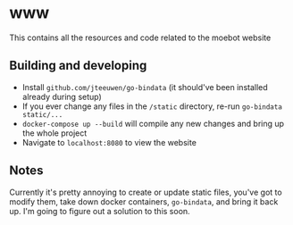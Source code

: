 # www
This contains all the resources and code related to the moebot website

## Building and developing
* Install `github.com/jteeuwen/go-bindata` (it should've been installed already during setup)
* If you ever change any files in the `/static` directory, re-run `go-bindata static/...`
* `docker-compose up --build` will compile any new changes and bring up the whole project
* Navigate to `localhost:8080` to view the website

## Notes
Currently it's pretty annoying to create or update static files, you've got to modify them,
take down docker containers, `go-bindata`, and bring it back up.
I'm going to figure out a solution to this soon. 